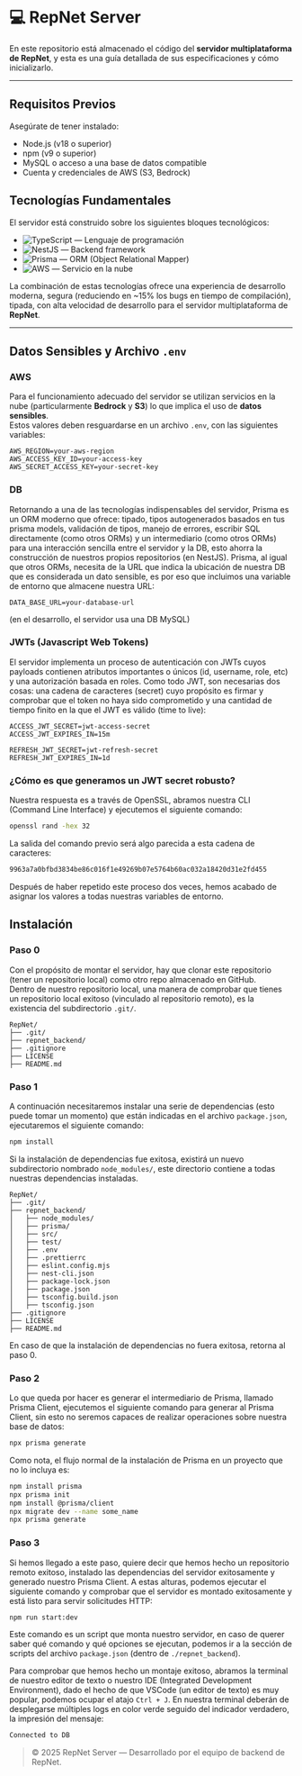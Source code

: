 # 💻 RepNet Server

En este repositorio está almacenado el código del **servidor multiplataforma de RepNet**, y esta es una guía detallada de sus especificaciones y cómo inicializarlo.

---
## Requisitos Previos
Asegúrate de tener instalado:
- Node.js (v18 o superior)
- npm (v9 o superior)
- MySQL o acceso a una base de datos compatible
- Cuenta y credenciales de AWS (S3, Bedrock)

## Tecnologías Fundamentales

El servidor está construido sobre los siguientes bloques tecnológicos:

- ![TypeScript](https://img.shields.io/badge/TypeScript-3178C6?logo=typescript&logoColor=white) — Lenguaje de programación  
- ![NestJS](https://img.shields.io/badge/NestJS-E0234E?logo=nestjs&logoColor=white) — Backend framework  
- ![Prisma](https://img.shields.io/badge/Prisma-2D3748?logo=prisma&logoColor=white) — ORM (Object Relational Mapper)  
- ![AWS](https://img.shields.io/badge/AWS-232F3E?logo=amazonaws&logoColor=white) — Servicio en la nube  

La combinación de estas tecnologías ofrece una experiencia de desarrollo moderna, segura (reduciendo en ~15% los bugs en tiempo de compilación), tipada, con alta velocidad de desarrollo para el servidor multiplataforma de **RepNet**.

---

## Datos Sensibles y Archivo `.env`

### AWS

Para el funcionamiento adecuado del servidor se utilizan servicios en la nube (particularmente **Bedrock** y **S3**) lo que implica el uso de **datos sensibles**.  
Estos valores deben resguardarse en un archivo `.env`, con las siguientes variables:

```env
AWS_REGION=your-aws-region
AWS_ACCESS_KEY_ID=your-access-key
AWS_SECRET_ACCESS_KEY=your-secret-key
```

### DB

Retornando a una de las tecnologías indispensables del servidor, Prisma es un ORM moderno que ofrece: tipado, tipos autogenerados basados en tus prisma models, validación de tipos, manejo de errores, escribir SQL directamente (como otros ORMs) y un intermediario (como otros ORMs) para una interacción sencilla entre el servidor y la DB, esto ahorra la construcción de nuestros propios repositorios (en NestJS). Prisma, al igual que otros ORMs, necesita de la URL que indica la ubicación de nuestra DB que es considerada un dato sensible, es por eso que incluimos una variable de entorno que almacene nuestra URL:

```env
DATA_BASE_URL=your-database-url
```
(en el desarrollo, el servidor usa una DB MySQL)

### JWTs (Javascript Web Tokens)

El servidor implementa un proceso de autenticación con JWTs cuyos payloads contienen atributos importantes o únicos (id, username, role, etc) y una autorización basada en roles. Como todo JWT, son necesarias dos cosas: una cadena de caracteres (secret) cuyo propósito es firmar y comprobar que el token no haya sido comprometido y una cantidad de tiempo finito en la que el JWT es válido (time to live):

```env
ACCESS_JWT_SECRET=jwt-access-secret
ACCESS_JWT_EXPIRES_IN=15m

REFRESH_JWT_SECRET=jwt-refresh-secret
REFRESH_JWT_EXPIRES_IN=1d
```

### ¿Cómo es que generamos un JWT secret robusto?

Nuestra respuesta es a través de OpenSSL, abramos nuestra CLI (Command Line Interface) y ejecutemos el siguiente comando:

```bash
openssl rand -hex 32
```
La salida del comando previo será algo parecida a esta cadena de caracteres:

```bash
9963a7a0bfbd3834be86c016f1e49269b07e5764b60ac032a18420d31e2fd455
```

Después de haber repetido este proceso dos veces, hemos acabado de asignar los valores a todas nuestras variables de entorno.

## Instalación

### Paso 0

Con el propósito de montar el servidor, hay que clonar este repositorio (tener un repositorio local) como otro repo almacenado en GitHub.  
Dentro de nuestro repositorio local, una manera de comprobar que tienes un repositorio local exitoso (vinculado al repositorio remoto), es la existencia del subdirectorio `.git/`.

```plaintext
RepNet/
├── .git/
├── repnet_backend/
├── .gitignore
├── LICENSE
├── README.md
```

### Paso 1

A continuación necesitaremos instalar una serie de dependencias (esto puede tomar un momento) que están indicadas en el archivo `package.json`, ejecutaremos el siguiente comando:

```bash
npm install
```

Si la instalación de dependencias fue exitosa, existirá un nuevo subdirectorio nombrado `node_modules/`, este directorio contiene a todas nuestras dependencias instaladas.

```plaintext
RepNet/
├── .git/
├── repnet_backend/
│   ├── node_modules/
│   ├── prisma/
│   ├── src/
│   ├── test/
│   ├── .env
│   ├── .prettierrc
│   ├── eslint.config.mjs
│   ├── nest-cli.json
│   ├── package-lock.json
│   ├── package.json
│   ├── tsconfig.build.json
│   ├── tsconfig.json
├── .gitignore
├── LICENSE
├── README.md
```

En caso de que la instalación de dependencias no fuera exitosa, retorna al paso 0.

### Paso 2

Lo que queda por hacer es generar el intermediario de Prisma, llamado Prisma Client, ejecutemos el siguiente comando para generar al Prisma Client, sin esto no seremos capaces de realizar operaciones sobre nuestra base de datos:

```bash
npx prisma generate
```

Como nota, el flujo normal de la instalación de Prisma en un proyecto que no lo incluya es:

```bash
npm install prisma
npx prisma init
npm install @prisma/client
npx migrate dev --name some_name
npx prisma generate
```

### Paso 3

Si hemos llegado a este paso, quiere decir que hemos hecho un repositorio remoto exitoso, instalado las dependencias del servidor exitosamente y generado nuestro Prisma Client.
A estas alturas, podemos ejecutar el siguiente comando y comprobar que el servidor es montado exitosamente y está listo para servir solicitudes HTTP:

```bash
npm run start:dev
```

Este comando es un script que monta nuestro servidor, en caso de querer saber qué comando y qué opciones se ejecutan, podemos ir a la sección de scripts del archivo `package.json` (dentro de `./repnet_backend`).

Para comprobar que hemos hecho un montaje exitoso, abramos la terminal de nuestro editor de texto o nuestro IDE (Integrated Development Environment), dado el hecho de que VSCode (un editor de texto) es muy popular, podemos ocupar el atajo `Ctrl + J`.
En nuestra terminal deberán de desplegarse múltiples logs en color verde seguido del indicador verdadero, la impresión del mensaje:

```bash
Connected to DB
```

> © 2025 RepNet Server — Desarrollado por el equipo de backend de RepNet.
